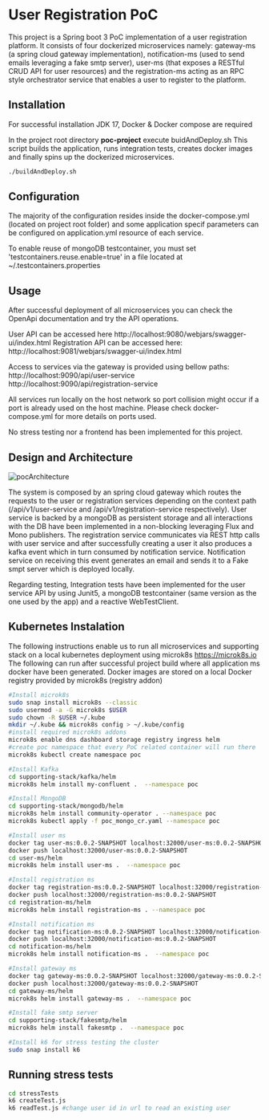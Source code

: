 # User Registration PoC

This project is a Spring boot 3 PoC implementation of a user registration platform. It consists of four dockerized microservices 
namely: gateway-ms (a spring cloud gateway implementation), notification-ms (used to send emails leveraging a 
fake smtp server), user-ms (that exposes a RESTful CRUD API for user resources) and the registration-ms 
acting as an RPC style orchestrator service that enables a user to register to the platform.
## Installation

For successful installation JDK 17, Docker & Docker compose are required

In the project root directory  **poc-project** execute buidAndDeploy.sh
This script builds the application, runs integration tests, creates docker images and finally
spins up the dockerized microservices.

```bash
./buildAndDeploy.sh
```

## Configuration
The majority of the configuration resides inside the docker-compose.yml (located on project root folder) and some 
application specif parameters can be configured on application.yml resource of each service.

To enable reuse of mongoDB testcontainer, you must set 'testcontainers.reuse.enable=true' in a file located 
at ~/.testcontainers.properties


## Usage
After successful deployment of all microservices you can check the OpenApi documentation 
and try the API operations.

User API can be accessed here http://localhost:9080/webjars/swagger-ui/index.html
Registration API can be accessed here: http://localhost:9081/webjars/swagger-ui/index.html

Access to services via the gateway is provided using bellow paths:
http://localhost:9090/api/user-service
http://localhost:9090/api/registration-service

All services run locally on the host network so port collision might occur if a port is already 
used on the host machine. Please check docker-compose.yml for more details on ports used.

No stress testing nor a frontend has been implemented for this project.

## Design and Architecture

![pocArchitecture](https://github.com/dideliba/poc-project/assets/60351395/4a5d8abe-6549-443b-9b60-857a5429571e)

The system is composed by an spring cloud gateway which routes the requests to the user or registration services
depending on the context path (/api/v1/user-service and /api/v1/registration-service respectively).
User service is backed by a mongoDB as persistent storage and all interactions with the DB have been implemented
in a non-blocking leveraging Flux and Mono publishers.
The registration service communicates via REST http calls with user service and after successfully 
creating a user it also produces a kafka event which in turn consumed by notification service.
Notification service on receiving this event generates an email and sends it to a Fake smpt server which is 
deployed locally.

Regarding testing, Integration tests have been implemented for the user service API by using
Junit5, a mongoDB testcontainer (same version as the one used by the app) and a reactive WebTestClient.


## Kubernetes Instalation
The following instructions enable us to run all microservices and supporting stack on a local kubernetes deployment using
microk8s https://microk8s.io 
The following can run after successful project build where all application ms docker have been generated. Docker images
are stored on a local Docker registry provided by microk8s (registry addon)
```bash
#Install microk8s
sudo snap install microk8s --classic
sudo usermod -a -G microk8s $USER
sudo chown -R $USER ~/.kube
mkdir ~/.kube && microk8s config > ~/.kube/config
#install required microk8s addons
microk8s enable dns dashboard storage registry ingress helm
#create poc namespace that every PoC related container will run there
microk8s kubectl create namespace poc

#Install Kafka
cd supporting-stack/kafka/helm
microk8s helm install my-confluent .  --namespace poc

#Install MongoDB
cd supporting-stack/mongodb/helm
microk8s helm install community-operator . --namespace poc
microk8s kubectl apply -f poc_mongo_cr.yaml --namespace poc

#Install user ms
docker tag user-ms:0.0.2-SNAPSHOT localhost:32000/user-ms:0.0.2-SNAPSHOT
docker push localhost:32000/user-ms:0.0.2-SNAPSHOT
cd user-ms/helm
microk8s helm install user-ms .  --namespace poc

#Install registration ms
docker tag registration-ms:0.0.2-SNAPSHOT localhost:32000/registration-ms:0.0.2-SNAPSHOT
docker push localhost:32000/registration-ms:0.0.2-SNAPSHOT
cd registration-ms/helm
microk8s helm install registration-ms . --namespace poc

#Install notification ms
docker tag notification-ms:0.0.2-SNAPSHOT localhost:32000/notification-ms:0.0.2-SNAPSHOT
docker push localhost:32000/notification-ms:0.0.2-SNAPSHOT
cd notification-ms/helm
microk8s helm install notification-ms .  --namespace poc

#Install gateway ms
docker tag gateway-ms:0.0.2-SNAPSHOT localhost:32000/gateway-ms:0.0.2-SNAPSHOT
docker push localhost:32000/gateway-ms:0.0.2-SNAPSHOT
cd gateway-ms/helm
microk8s helm install gateway-ms .  --namespace poc

#Install fake smtp server
cd supporting-stack/fakesmtp/helm 
microk8s helm install fakesmtp .  --namespace poc

#Install k6 for stress testing the cluster
sudo snap install k6
```


## Running stress tests
```bash
cd stressTests
k6 createTest.js
k6 readTest.js #change user id in url to read an existing user 
```
